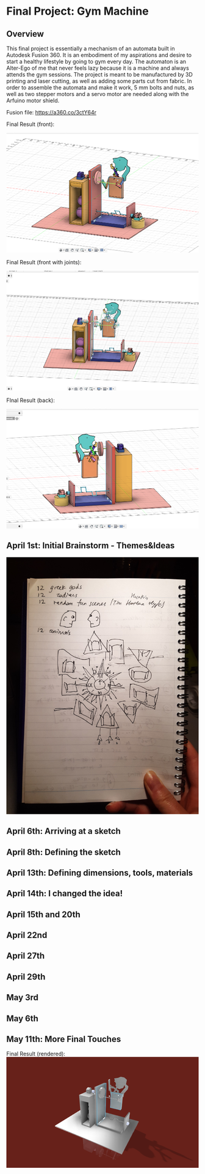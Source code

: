 # Final Project: Gym Machine
## Overview
This final project is essentially a mechanism of an automata built in Autodesk Fusion 360. It is an embodiment of my aspirations and desire to start a healthy lifestyle by going to gym every day. The automaton is an Alter-Ego of me that never feels lazy because it is a machine and always attends the gym sessions. 
The project is meant to be manufactured by 3D printing and laser cutting, as well as adding some parts cut from fabric. In order to assemble the automata and make it work, 5 mm bolts and nuts, as well as two stepper motors and a servo motor are needed along with the Arfuino motor shield. 

Fusion file: https://a360.co/3ctY64r

Final Result (front):

![GitHub Logo](frontno.png)

Final Result (front with joints):

![GitHub Logo](frontyes.png)


FInal Result (back):

![GitHub Logo](backno.png)


## April 1st: Initial Brainstorm - Themes&Ideas
![kj](20200401_004948.jpg)

## April 6th: Arriving at a sketch


## April 8th: Defining the sketch



## April 13th: Defining dimensions, tools, materials


## April 14th: I changed the idea!

## April 15th and 20th

## April 22nd

## April 27th

## April 29th

## May 3rd

## May 6th

## May 11th: More Final Touches

Final Result (rendered):
![GitHub Logo](Gym_end.png)
